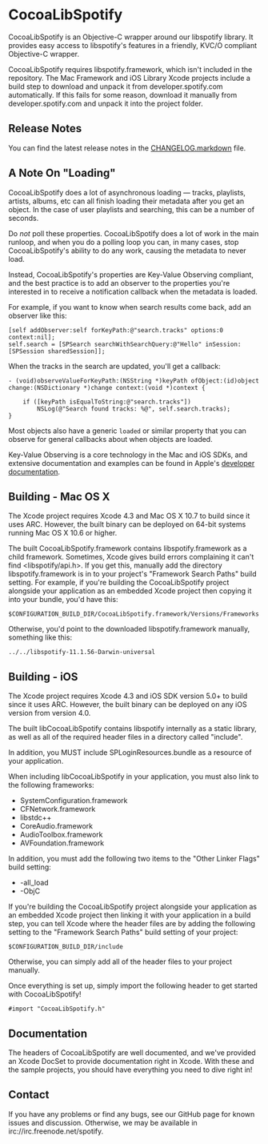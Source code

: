 # CocoaLibSpotify #

CocoaLibSpotify is an Objective-C wrapper around our libspotify library. It provides easy access to libspotify's features in a friendly, KVC/O compliant Objective-C wrapper.

CocoaLibSpotify requires libspotify.framework, which isn't included in the repository. The Mac Framework and iOS Library  Xcode projects include a build step to download and unpack it from developer.spotify.com automatically. If this fails for some reason, download it manually from developer.spotify.com and unpack it into the project folder.

## Release Notes ##

You can find the latest release notes in the [CHANGELOG.markdown](https://github.com/spotify/cocoalibspotify/blob/master/CHANGELOG.markdown) file.

## A Note On "Loading" ##

CocoaLibSpotify does a lot of asynchronous loading — tracks, playlists, artists, albums, etc can all finish loading their metadata after you get an object. In the case of user playlists and searching, this can be a number of seconds.

Do *not* poll these properties. CocoaLibSpotify does a lot of work in the main runloop, and when you do a polling loop you can, in many cases, stop CocoaLibSpotify's ability to do any work, causing the metadata to never load.

Instead, CocoaLibSpotify's properties are Key-Value Observing compliant, and the best practice is to add an observer to the properties you're interested in to receive a notification callback when the metadata is loaded.

For example, if you want to know when search results come back, add an observer like this:

    [self addObserver:self forKeyPath:@"search.tracks" options:0 context:nil];
    self.search = [SPSearch searchWithSearchQuery:@"Hello" inSession:[SPSession sharedSession]];

When the tracks in the search are updated, you'll get a callback:


    - (void)observeValueForKeyPath:(NSString *)keyPath ofObject:(id)object change:(NSDictionary *)change context:(void *)context {
    
    	if ([keyPath isEqualToString:@"search.tracks"])
    		NSLog(@"Search found tracks: %@", self.search.tracks);
    }

Most objects also have a generic `loaded` or similar property that you can observe for general callbacks about when objects are loaded.

Key-Value Observing is a core technology in the Mac and iOS SDKs, and extensive documentation and examples can be found in Apple's [developer documentation](http://developer.apple.com/library/ios/#documentation/General/Conceptual/DevPedia-CocoaCore/KVO.html).

## Building -  Mac OS X ##

The Xcode project requires Xcode 4.3 and Mac OS X 10.7 to build since it uses ARC. However, the built binary can be deployed on 64-bit systems running Mac OS X 10.6 or higher.

The built CocoaLibSpotify.framework contains libspotify.framework as a child framework. Sometimes, Xcode gives build errors complaining it can't find <libspotify/api.h>. If you get this, manually add the directory libspotify.framework is in to your project's "Framework Search Paths" build setting. For example, if you're building the CocoaLibSpotify project alongside your application as an embedded Xcode project then copying it into your bundle, you'd have this:

`$CONFIGURATION_BUILD_DIR/CocoaLibSpotify.framework/Versions/Frameworks`

Otherwise, you'd point to the downloaded libspotify.framework manually, something like this:

`../../libspotify-11.1.56-Darwin-universal`

## Building - iOS ##

The Xcode project requires Xcode 4.3 and iOS SDK version 5.0+ to build since it uses ARC. However, the built binary can be deployed on any iOS version from version 4.0.

The built libCocoaLibSpotify contains libspotify internally as a static library, as well as all of the required header files in a directory called "include".

In addition, you MUST include SPLoginResources.bundle as a resource of your application.

When including libCocoaLibSpotify in your application, you must also link to the following frameworks:

- SystemConfiguration.framework
- CFNetwork.framework
- libstdc++
- CoreAudio.framework
- AudioToolbox.framework
- AVFoundation.framework

In addition, you must add the following two items to the "Other Linker Flags" build setting:

- -all_load
- -ObjC

If you're building the CocoaLibSpotify project alongside your application as an embedded Xcode project then linking it with your application in a build step, you can tell Xcode where the header files are by adding the following setting to the "Framework Search Paths" build setting of your project:

`$CONFIGURATION_BUILD_DIR/include`

Otherwise, you can simply add all of the header files to your project manually. 

Once everything is set up, simply import the following header to get started with CocoaLibSpotify!

`#import "CocoaLibSpotify.h"`

## Documentation ##

The headers of CocoaLibSpotify are well documented, and we've provided an Xcode DocSet to provide documentation right in Xcode. With these and the sample projects, you should have everything you need to dive right in!

## Contact ##

If you have any problems or find any bugs, see our GitHub page for known issues and discussion. Otherwise, we may be available in irc://irc.freenode.net/spotify. 